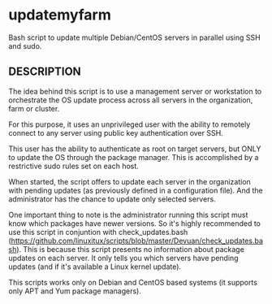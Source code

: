 # updatemyfarm
Bash script to update multiple Debian/CentOS servers in parallel using SSH and sudo.

## DESCRIPTION
The idea behind this script is to use a management server or workstation to orchestrate the OS update process across all servers in the organization, farm or cluster.

For this purpose, it uses an unprivileged user with the ability to remotely connect to any server using public key authentication over SSH.

This user has the ability to authenticate as root on target servers, but ONLY to update the OS through the package manager. This is accomplished by a restrictive sudo rules set on each host.

When started, the script offers to update each server in the organization with pending updates (as previously defined in a configuration file). And the administrator has the chance to update only selected servers.

One important thing to note is the administrator running this script must know which packages have newer versions. So it's highly recommended to use this script in conjuntion with check_updates.bash (https://github.com/linuxitux/scripts/blob/master/Devuan/check_updates.bash). This is because this script presents no information about package updates on each server. It only tells you which servers have pending updates (and if it's available a Linux kernel update).

This scripts works only on Debian and CentOS based systems (it supports only APT and Yum package managers).
